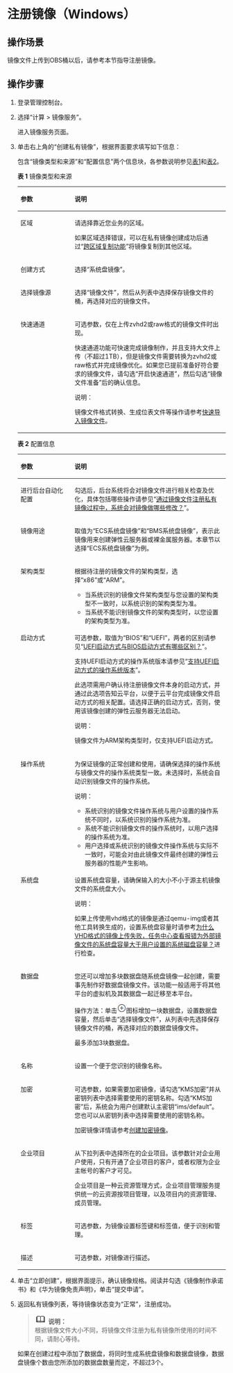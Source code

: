 # 注册镜像（Windows）<a name="ims_01_0206"></a>

## 操作场景<a name="section717820315503"></a>

镜像文件上传到OBS桶以后，请参考本节指导注册镜像。

## 操作步骤<a name="section1753510552356"></a>

1.  登录管理控制台。
2.  选择“计算 \> 镜像服务”。

    进入镜像服务页面。

3.  单击右上角的“创建私有镜像”，根据界面要求填写如下信息：

    包含“镜像类型和来源”和“配置信息”两个信息块，各参数说明参见[表1](#table050019474117)和[表2](#table6978715749)。

    **表 1**  镜像类型和来源

    <a name="table050019474117"></a>
    <table><thead align="left"><tr id="row1350164712110"><th class="cellrowborder" valign="top" width="25.96%" id="mcps1.2.3.1.1"><p id="p12501447314"><a name="p12501447314"></a><a name="p12501447314"></a>参数</p>
    </th>
    <th class="cellrowborder" valign="top" width="74.03999999999999%" id="mcps1.2.3.1.2"><p id="p1350114720117"><a name="p1350114720117"></a><a name="p1350114720117"></a>说明</p>
    </th>
    </tr>
    </thead>
    <tbody><tr id="row1450134714120"><td class="cellrowborder" valign="top" width="25.96%" headers="mcps1.2.3.1.1 "><p id="p1550114471116"><a name="p1550114471116"></a><a name="p1550114471116"></a>区域</p>
    </td>
    <td class="cellrowborder" valign="top" width="74.03999999999999%" headers="mcps1.2.3.1.2 "><p id="p1640415402364"><a name="p1640415402364"></a><a name="p1640415402364"></a>请选择靠近您业务的区域。</p>
    <p id="p05011247218"><a name="p05011247218"></a><a name="p05011247218"></a>如果区域选择错误，可以在私有镜像创建成功后通过“<a href="跨区域复制镜像.md">跨区域复制功能</a>”将镜像复制到其他区域。</p>
    </td>
    </tr>
    <tr id="row350214713113"><td class="cellrowborder" valign="top" width="25.96%" headers="mcps1.2.3.1.1 "><p id="p650294716116"><a name="p650294716116"></a><a name="p650294716116"></a>创建方式</p>
    </td>
    <td class="cellrowborder" valign="top" width="74.03999999999999%" headers="mcps1.2.3.1.2 "><p id="p75021947615"><a name="p75021947615"></a><a name="p75021947615"></a>选择“系统盘镜像”。</p>
    </td>
    </tr>
    <tr id="row1650284720113"><td class="cellrowborder" valign="top" width="25.96%" headers="mcps1.2.3.1.1 "><p id="p125022471113"><a name="p125022471113"></a><a name="p125022471113"></a>选择镜像源</p>
    </td>
    <td class="cellrowborder" valign="top" width="74.03999999999999%" headers="mcps1.2.3.1.2 "><p id="p850214712118"><a name="p850214712118"></a><a name="p850214712118"></a>选择“镜像文件”，然后从列表中选择保存镜像文件的桶，再选择对应的镜像文件。</p>
    </td>
    </tr>
    <tr id="row19047191220"><td class="cellrowborder" valign="top" width="25.96%" headers="mcps1.2.3.1.1 "><p id="p690516194212"><a name="p690516194212"></a><a name="p690516194212"></a>快速通道</p>
    </td>
    <td class="cellrowborder" valign="top" width="74.03999999999999%" headers="mcps1.2.3.1.2 "><p id="p1139533015529"><a name="p1139533015529"></a><a name="p1139533015529"></a>可选参数，仅在上传zvhd2或raw格式的镜像文件时出现。</p>
    <p id="p690516196213"><a name="p690516196213"></a><a name="p690516196213"></a>快速通道功能可快速完成镜像制作，并且支持大文件上传（不超过1TB），但是镜像文件需要转换为zvhd2或raw格式并完成镜像优化。如果您已提前准备好符合要求的镜像文件，请勾选“开启快速通道”，然后勾选“镜像文件准备”后的确认信息。</p>
    <div class="note" id="note189513537562"><a name="note189513537562"></a><a name="note189513537562"></a><span class="notetitle"> 说明： </span><div class="notebody"><p id="p9951353185614"><a name="p9951353185614"></a><a name="p9951353185614"></a>镜像文件格式转换、生成位表文件等操作请参考<a href="快速导入镜像文件.md">快速导入镜像文件</a>。</p>
    </div></div>
    </td>
    </tr>
    </tbody>
    </table>

    **表 2**  配置信息

    <a name="table6978715749"></a>
    <table><thead align="left"><tr id="row1597918159415"><th class="cellrowborder" valign="top" width="25.91%" id="mcps1.2.3.1.1"><p id="p597916152418"><a name="p597916152418"></a><a name="p597916152418"></a>参数</p>
    </th>
    <th class="cellrowborder" valign="top" width="74.09%" id="mcps1.2.3.1.2"><p id="p99796151642"><a name="p99796151642"></a><a name="p99796151642"></a>说明</p>
    </th>
    </tr>
    </thead>
    <tbody><tr id="row2979615646"><td class="cellrowborder" valign="top" width="25.91%" headers="mcps1.2.3.1.1 "><p id="p119791415146"><a name="p119791415146"></a><a name="p119791415146"></a>进行后台自动化配置</p>
    </td>
    <td class="cellrowborder" valign="top" width="74.09%" headers="mcps1.2.3.1.2 "><p id="p159799151641"><a name="p159799151641"></a><a name="p159799151641"></a>勾选后，后台系统将会对镜像文件进行相关检查及优化，具体包括哪些操作请参见“<a href="https://support.huaweicloud.com/ims_faq/ims_faq_0020.html" target="_blank" rel="noopener noreferrer">通过镜像文件注册私有镜像过程中，系统会对镜像做哪些修改？</a>”。</p>
    </td>
    </tr>
    <tr id="row1597941514412"><td class="cellrowborder" valign="top" width="25.91%" headers="mcps1.2.3.1.1 "><p id="p49796159415"><a name="p49796159415"></a><a name="p49796159415"></a>镜像用途</p>
    </td>
    <td class="cellrowborder" valign="top" width="74.09%" headers="mcps1.2.3.1.2 "><p id="p19791151244"><a name="p19791151244"></a><a name="p19791151244"></a>取值为“ECS系统盘镜像”和“BMS系统盘镜像”，表示此镜像用来创建弹性云服务器或裸金属服务器。本章节以选择“ECS系统盘镜像”为例。</p>
    </td>
    </tr>
    <tr id="row17257185463217"><td class="cellrowborder" valign="top" width="25.91%" headers="mcps1.2.3.1.1 "><p id="p192581454163216"><a name="p192581454163216"></a><a name="p192581454163216"></a>架构类型</p>
    </td>
    <td class="cellrowborder" valign="top" width="74.09%" headers="mcps1.2.3.1.2 "><p id="p122581754203217"><a name="p122581754203217"></a><a name="p122581754203217"></a>根据待注册的镜像文件的架构类型，选择“x86”或“ARM”。</p>
    <a name="ul1613261511339"></a><a name="ul1613261511339"></a><ul id="ul1613261511339"><li>当系统识别的镜像文件架构类型与您设置的架构类型不一致时，以系统识别的架构类型为准。</li><li>当系统不能识别镜像文件的架构类型时，以您设置的架构类型为准。</li></ul>
    </td>
    </tr>
    <tr id="row1797901516417"><td class="cellrowborder" valign="top" width="25.91%" headers="mcps1.2.3.1.1 "><p id="p297919150413"><a name="p297919150413"></a><a name="p297919150413"></a>启动方式</p>
    </td>
    <td class="cellrowborder" valign="top" width="74.09%" headers="mcps1.2.3.1.2 "><p id="p9438143331114"><a name="p9438143331114"></a><a name="p9438143331114"></a>可选参数，取值为“BIOS”和“UEFI”，两者的区别请参见“<a href="https://support.huaweicloud.com/ims_faq/ims_faq_0049.html" target="_blank" rel="noopener noreferrer">UEFI启动方式与BIOS启动方式有哪些区别？</a>”。</p>
    <p id="p389711395713"><a name="p389711395713"></a><a name="p389711395713"></a>支持UEFI启动方式的操作系统版本请参见“<a href="https://support.huaweicloud.com/productdesc-ims/ims_01_0008.html" target="_blank" rel="noopener noreferrer">支持UEFI启动方式的操作系统版本</a>”。</p>
    <p id="p1697961514418"><a name="p1697961514418"></a><a name="p1697961514418"></a>此选项需用户确认待注册镜像文件本身的启动方式，并通过此选项告知云平台，以便于云平台完成镜像文件启动方式的相关配置。请选择正确的启动方式，否则，使用该镜像创建的<span id="text253746173815"><a name="text253746173815"></a><a name="text253746173815"></a>弹性云服务器</span><span id="text129595743815"><a name="text129595743815"></a><a name="text129595743815"></a></span>无法启动。</p>
    <div class="note" id="note19701013215"><a name="note19701013215"></a><a name="note19701013215"></a><span class="notetitle"> 说明： </span><div class="notebody"><p id="p6702613415"><a name="p6702613415"></a><a name="p6702613415"></a>镜像文件为ARM架构类型时，仅支持UEFI启动方式。</p>
    </div></div>
    </td>
    </tr>
    <tr id="row5979161520418"><td class="cellrowborder" valign="top" width="25.91%" headers="mcps1.2.3.1.1 "><p id="p397920159413"><a name="p397920159413"></a><a name="p397920159413"></a>操作系统</p>
    </td>
    <td class="cellrowborder" valign="top" width="74.09%" headers="mcps1.2.3.1.2 "><p id="p13980151519417"><a name="p13980151519417"></a><a name="p13980151519417"></a>为保证镜像的正常创建和使用，请确保选择的操作系统与镜像文件的操作系统类型一致。未选择时，系统会自动识别镜像文件的操作系统。</p>
    <div class="note" id="note1083205331415"><a name="note1083205331415"></a><a name="note1083205331415"></a><span class="notetitle"> 说明： </span><div class="notebody"><a name="ul183081759171412"></a><a name="ul183081759171412"></a><ul id="ul183081759171412"><li>系统识别的镜像文件操作系统与用户设置的操作系统不同时，以系统识别的操作系统为准。</li><li>系统不能识别镜像文件的操作系统时，以用户选择的操作系统为准。</li><li>用户选择或系统识别的镜像文件操作系统与实际不一致时，可能会对由此镜像文件最终创建的<span id="text94741046125720"><a name="text94741046125720"></a><a name="text94741046125720"></a>弹性云服务器</span><span id="text941354825714"><a name="text941354825714"></a><a name="text941354825714"></a></span>的性能产生影响。</li></ul>
    </div></div>
    </td>
    </tr>
    <tr id="row186599521354"><td class="cellrowborder" valign="top" width="25.91%" headers="mcps1.2.3.1.1 "><p id="p5659125219510"><a name="p5659125219510"></a><a name="p5659125219510"></a>系统盘</p>
    </td>
    <td class="cellrowborder" valign="top" width="74.09%" headers="mcps1.2.3.1.2 "><p id="p165912527520"><a name="p165912527520"></a><a name="p165912527520"></a>设置系统盘容量，请确保输入的大小不小于源主机镜像文件的系统盘大小。</p>
    <div class="note" id="note106387506495"><a name="note106387506495"></a><a name="note106387506495"></a><span class="notetitle"> 说明： </span><div class="notebody"><p id="p263819508495"><a name="p263819508495"></a><a name="p263819508495"></a>如果上传使用vhd格式的镜像是通过qemu-img或者其他工具转换生成的，设置系统盘容量时请参考<a href="https://support.huaweicloud.com/ims_faq/ims_faq_0103.html" target="_blank" rel="noopener noreferrer">为什么VHD格式的镜像上传失败，任务中心查看报错为外部镜像文件的系统盘容量大于用户设置的系统磁盘容量？</a>进行检查。</p>
    </div></div>
    </td>
    </tr>
    <tr id="row377757316"><td class="cellrowborder" valign="top" width="25.91%" headers="mcps1.2.3.1.1 "><p id="p67771871416"><a name="p67771871416"></a><a name="p67771871416"></a>数据盘</p>
    </td>
    <td class="cellrowborder" valign="top" width="74.09%" headers="mcps1.2.3.1.2 "><p id="p1120437113116"><a name="p1120437113116"></a><a name="p1120437113116"></a>您还可以增加多块数据盘随系统盘镜像一起创建，需要事先制作好数据盘镜像文件。该功能一般适用于将其他平台的虚拟机及其数据盘一起迁移至本平台。</p>
    <p id="p1177707712"><a name="p1177707712"></a><a name="p1177707712"></a>操作方法：单击<a name="image0700648174816"></a><a name="image0700648174816"></a><span><img id="image0700648174816" src="figures/Image-4.png"></span>图标增加一块数据盘，设置数据盘容量，然后单击“选择镜像文件”，从列表中先选择保存镜像文件的桶，再选择对应的数据盘镜像文件。</p>
    <p id="p2055712561176"><a name="p2055712561176"></a><a name="p2055712561176"></a>最多添加3块数据盘。</p>
    </td>
    </tr>
    <tr id="row36593522511"><td class="cellrowborder" valign="top" width="25.91%" headers="mcps1.2.3.1.1 "><p id="p19659452051"><a name="p19659452051"></a><a name="p19659452051"></a>名称</p>
    </td>
    <td class="cellrowborder" valign="top" width="74.09%" headers="mcps1.2.3.1.2 "><p id="p126597521359"><a name="p126597521359"></a><a name="p126597521359"></a>设置一个便于您识别的镜像名称。</p>
    </td>
    </tr>
    <tr id="row66596520512"><td class="cellrowborder" valign="top" width="25.91%" headers="mcps1.2.3.1.1 "><p id="p156591952159"><a name="p156591952159"></a><a name="p156591952159"></a>加密</p>
    </td>
    <td class="cellrowborder" valign="top" width="74.09%" headers="mcps1.2.3.1.2 "><p id="p936015584547"><a name="p936015584547"></a><a name="p936015584547"></a>可选参数，如果需要加密镜像，请勾选“KMS加密”并从密钥列表中选择需要使用的密钥名称。勾选“KMS加密”后，系统会为用户创建默认主密钥“ims/default”。您也可以从密钥列表中选择需要使用的密钥名称。</p>
    <p id="p96591652653"><a name="p96591652653"></a><a name="p96591652653"></a>加密镜像详情请参考<a href="创建加密镜像.md">创建加密镜像</a>。</p>
    </td>
    </tr>
    <tr id="row1320515143611"><td class="cellrowborder" valign="top" width="25.91%" headers="mcps1.2.3.1.1 "><p id="p112050141866"><a name="p112050141866"></a><a name="p112050141866"></a>企业项目</p>
    </td>
    <td class="cellrowborder" valign="top" width="74.09%" headers="mcps1.2.3.1.2 "><p id="p1920521419610"><a name="p1920521419610"></a><a name="p1920521419610"></a>从下拉列表中选择所在的企业项目。该参数针对企业用户使用，只有开通了企业项目的客户，或者权限为企业主帐号的客户才可见。</p>
    <p id="p1916781617248"><a name="p1916781617248"></a><a name="p1916781617248"></a>企业项目是一种云资源管理方式，企业项目管理服务提供统一的云资源按项目管理，以及项目内的资源管理、成员管理。</p>
    </td>
    </tr>
    <tr id="row142057141619"><td class="cellrowborder" valign="top" width="25.91%" headers="mcps1.2.3.1.1 "><p id="p1420612141267"><a name="p1420612141267"></a><a name="p1420612141267"></a>标签</p>
    </td>
    <td class="cellrowborder" valign="top" width="74.09%" headers="mcps1.2.3.1.2 "><p id="p820611415612"><a name="p820611415612"></a><a name="p820611415612"></a>可选参数，为镜像设置标签键和标签值，便于识别和管理。</p>
    </td>
    </tr>
    <tr id="row720613141962"><td class="cellrowborder" valign="top" width="25.91%" headers="mcps1.2.3.1.1 "><p id="p7206111416617"><a name="p7206111416617"></a><a name="p7206111416617"></a>描述</p>
    </td>
    <td class="cellrowborder" valign="top" width="74.09%" headers="mcps1.2.3.1.2 "><p id="p420631410613"><a name="p420631410613"></a><a name="p420631410613"></a>可选参数，对镜像进行描述。</p>
    </td>
    </tr>
    </tbody>
    </table>

4.  单击“立即创建”，根据界面提示，确认镜像规格。阅读并勾选《镜像制作承诺书》和《华为镜像免责声明》，单击“提交申请”。
5.  返回私有镜像列表，等待镜像状态变为“正常”，注册成功。

    >![](public_sys-resources/icon-note.gif) **说明：**   
    >根据镜像文件大小不同，将镜像文件注册为私有镜像所使用的时间不同，请耐心等待。  

    如果在创建过程中添加了数据盘，将同时生成系统盘镜像和数据盘镜像，数据盘镜像个数由您所添加的数据盘数量而定，不超过3个。


